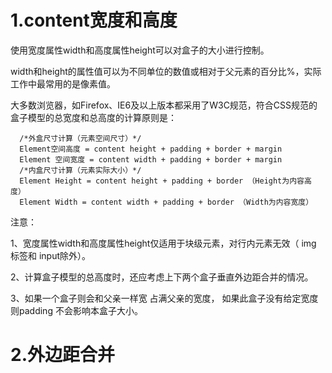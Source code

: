 # 1.content宽度和高度
使用宽度属性width和高度属性height可以对盒子的大小进行控制。

width和height的属性值可以为不同单位的数值或相对于父元素的百分比%，实际工作中最常用的是像素值。

大多数浏览器，如Firefox、IE6及以上版本都采用了W3C规范，符合CSS规范的盒子模型的总宽度和总高度的计算原则是：

      /*外盒尺寸计算（元素空间尺寸）*/
      Element空间高度 = content height + padding + border + margin
      Element 空间宽度 = content width + padding + border + margin
      /*内盒尺寸计算（元素实际大小）*/
      Element Height = content height + padding + border （Height为内容高度）
      Element Width = content width + padding + border （Width为内容宽度）

注意：

1、宽度属性width和高度属性height仅适用于块级元素，对行内元素无效（ img 标签和 input除外）。

2、计算盒子模型的总高度时，还应考虑上下两个盒子垂直外边距合并的情况。

3、如果一个盒子则会和父亲一样宽 占满父亲的宽度， 如果此盒子没有给定宽度 则padding 不会影响本盒子大小。

# 2.外边距合并
